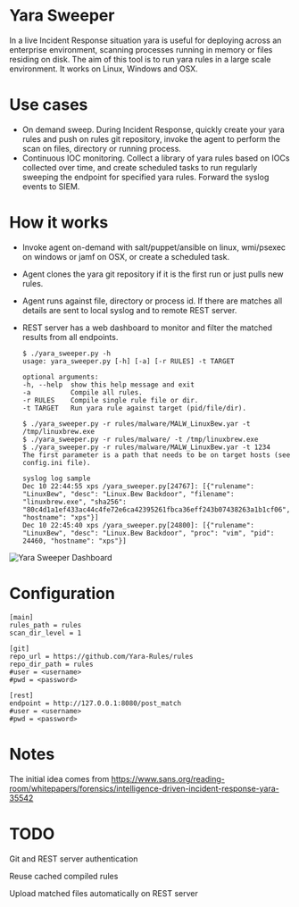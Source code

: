 # Yara Sweeper

In a live Incident Response situation yara is useful for deploying across an enterprise environment, scanning processes running 
in memory or files residing on disk. 
The aim of this tool is to run yara rules in a large scale environment. 
It works on Linux, Windows and OSX.


# Use cases

 - On demand sweep.  During Incident Response, quickly create your yara rules and push on rules git repository, 
invoke the agent to perform the scan on files, directory or running process. 
 - Continuous IOC monitoring.   Collect a library of yara rules based on IOCs collected over time, and create 
scheduled tasks to run regularly sweeping the endpoint for specified yara rules. Forward the syslog events to SIEM.


# How it works

 - Invoke agent on-demand with salt/puppet/ansible on linux, wmi/psexec on windows or jamf on OSX, or create a scheduled task. 
 - Agent clones the yara git repository if it is the first run or just pulls new rules. 
 - Agent runs against file, directory or process id. If there are matches all details are sent to local syslog and to remote REST server.

 - REST server has a web dashboard to monitor and filter the matched results from all endpoints.

    ```
    $ ./yara_sweeper.py -h
    usage: yara_sweeper.py [-h] [-a] [-r RULES] -t TARGET
    
    optional arguments:
    -h, --help  show this help message and exit
    -a          Compile all rules.
    -r RULES    Compile single rule file or dir.
    -t TARGET   Run yara rule against target (pid/file/dir).

    $ ./yara_sweeper.py -r rules/malware/MALW_LinuxBew.yar -t /tmp/linuxbrew.exe
    $ ./yara_sweeper.py -r rules/malware/ -t /tmp/linuxbrew.exe
    $ ./yara_sweeper.py -r rules/malware/MALW_LinuxBew.yar -t 1234
    The first parameter is a path that needs to be on target hosts (see config.ini file).

    syslog log sample
    Dec 10 22:44:55 xps /yara_sweeper.py[24767]: [{"rulename": "LinuxBew", "desc": "Linux.Bew Backdoor", "filename": "linuxbrew.exe", "sha256": "80c4d1a1ef433ac44c4fe72e6ca42395261fbca36eff243b07438263a1b1cf06", "hostname": "xps"}]
    Dec 10 22:45:40 xps /yara_sweeper.py[24800]: [{"rulename": "LinuxBew", "desc": "Linux.Bew Backdoor", "proc": "vim", "pid": 24460, "hostname": "xps"}]
    ```



![Yara Sweeper Dashboard](https://i.imgur.com/uiu8qjw.png)

# Configuration

    [main]
    rules_path = rules
    scan_dir_level = 1
    
    [git]
    repo_url = https://github.com/Yara-Rules/rules 
    repo_dir_path = rules
    #user = <username>
    #pwd = <password>
    
    [rest]
    endpoint = http://127.0.0.1:8080/post_match 
    #user = <username>
    #pwd = <password>


# Notes

The initial idea comes from https://www.sans.org/reading-room/whitepapers/forensics/intelligence-driven-incident-response-yara-35542

# TODO

Git and REST server authentication

Reuse cached compiled rules

Upload matched files automatically on REST server
